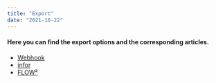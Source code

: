 ```yaml
---
title: "Export"
date: "2021-10-22"
---
```


#### Here you can find the export options and the corresponding articles.

- [Webhook](/doc2/doc2app/export/webhook/)
- [infor](/doc2/doc2app/export/infor/)
- [FLOW²](/doc2/doc2app/export/export-to-flow%c2%b2/)

